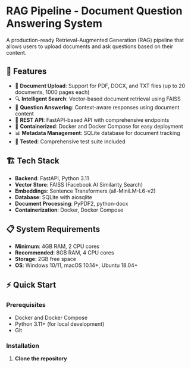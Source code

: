 # RAG Pipeline - Document Question Answering System

A production-ready Retrieval-Augmented Generation (RAG) pipeline that allows users to upload documents and ask questions based on their content.

## 🚀 Features

- 📁 **Document Upload**: Support for PDF, DOCX, and TXT files (up to 20 documents, 1000 pages each)
- 🔍 **Intelligent Search**: Vector-based document retrieval using FAISS
- 🤖 **Question Answering**: Context-aware responses using document content
- 🚀 **REST API**: FastAPI-based API with comprehensive endpoints
- 🐳 **Containerized**: Docker and Docker Compose for easy deployment
- 📊 **Metadata Management**: SQLite database for document tracking
- 🧪 **Tested**: Comprehensive test suite included

## 🏗️ Tech Stack

- **Backend**: FastAPI, Python 3.11
- **Vector Store**: FAISS (Facebook AI Similarity Search)
- **Embeddings**: Sentence Transformers (all-MiniLM-L6-v2)
- **Database**: SQLite with aiosqlite
- **Document Processing**: PyPDF2, python-docx
- **Containerization**: Docker, Docker Compose

## 📋 System Requirements

- **Minimum**: 4GB RAM, 2 CPU cores
- **Recommended**: 8GB RAM, 4 CPU cores
- **Storage**: 2GB free space
- **OS**: Windows 10/11, macOS 10.14+, Ubuntu 18.04+

## ⚡ Quick Start

### Prerequisites
- Docker and Docker Compose
- Python 3.11+ (for local development)
- Git

### Installation

1. **Clone the repository**
